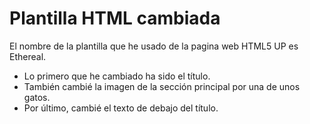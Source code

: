 # Plantilla HTML cambiada
El nombre de la plantilla que he usado de la pagina web HTML5 UP es Ethereal.

* Lo primero que he cambiado ha sido el título.
* También cambié la imagen de la sección principal por una de unos gatos.
* Por último, cambié el texto de debajo del título.
